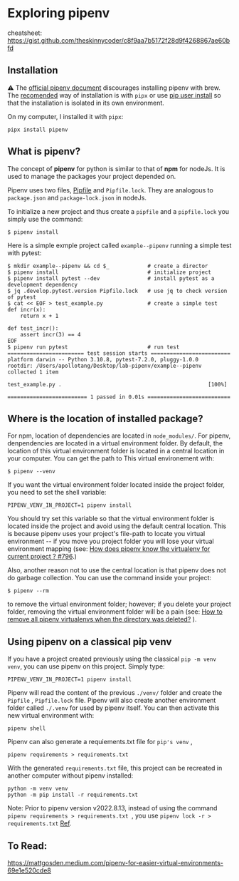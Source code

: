 # Exploring pipenv

cheatsheet: https://gist.github.com/theskinnycoder/c8f9aa7b5172f28d9f4268867ae60bfd



## Installation

:warning: The [official pipenv document](https://pipenv.pypa.io/en/latest/#install-pipenv-today) discourages installing pipenv with brew. The [recomended](https://pipenv.pypa.io/en/latest/install/#isolated-installation-of-pipenv-with-pipx) way of installation is with  `pipx` or use [pip user install](https://pip.pypa.io/en/stable/user_guide/#user-installs) so that the installation is isolated in its own environment. 

On my computer, I installed it with `pipx`:
```
pipx install pipenv
```

 

## What is pipenv?

The concept of **pipenv** for python is similar to that of **npm** for nodeJs.  It is used to manage the packages your project depended on.  

Pipenv uses two files, [Pipfile](https://github.com/pypa/pipfile) and `Pipfile.lock`.  They are analogous to `package.json` and `package-lock.json` in nodeJs. 

To initialize a new project and thus create a `pipfile` and a `pipfile.lock` you simply use the command: 

```
$ pipenv install
```

Here is a simple exmple project called `example--pipenv` running a simple test with pytest:

```
$ mkdir example--pipenv && cd $_            # create a director
$ pipenv install                            # initialize project
$ pipenv install pytest --dev               # install pytest as a development dependency 
$ jq .develop.pytest.version Pipfile.lock   # use jq to check version of pytest
$ cat << EOF > test_example.py              # create a simple test
def incr(x):
    return x + 1

def test_incr():
    assert incr(3) == 4
EOF
$ pipenv run pytest                         # run test
======================== test session starts =========================
platform darwin -- Python 3.10.8, pytest-7.2.0, pluggy-1.0.0
rootdir: /Users/apollotang/Desktop/lab-pipenv/example--pipenv
collected 1 item

test_example.py .                                              [100%]

========================= 1 passed in 0.01s ==========================    
```



## Where is the location of installed package?

For npm, location of dependencies are located in `node_modules/`.  For pipenv, denpendencies are  located in a virtual environment folder.  By default, the location of this virtual environment folder is located in a central location in your computer.  You can get the path to This virtual environement with: 

```
$ pipenv --venv
```

If you want the virtual environment folder located inside the project folder,  you need to set the shell variable:

```
PIPENV_VENV_IN_PROJECT=1 pipenv install
```

You should try set this variable so that the virtual environment folder is located inside the project and avoid using the default central location. This is because pipenv uses your project's file-path to locate you virtual environment -- if you move you project folder you will lose your virtual environment mapping (see: [How does pipenv know the virtualenv for current project ? #796](https://github.com/pypa/pipenv/issues/796).)

Also, another reason not to use the central location is that pipenv does not do garbage collection. You can use the command inside your project: 
```
$ pipenv --rm
```

to remove the virtual environment folder; however; if you delete your project folder, removing the virtual environment folder will be a pain (see: [How to remove all pipenv virtualenvs when the directory was deleted?](https://stackoverflow.com/questions/65126606/how-to-remove-all-pipenv-virtualenvs-when-the-directory-was-deleted) ).



## Using pipenv on a classical pip venv

If you have a project created previously using the classical `pip -m venv venv`,  you can use pipenv on this project. Simply type: 

```
PIPENV_VENV_IN_PROJECT=1 pipenv install
```

Pipenv will read the content of the previous `./venv/` folder and create the `Pipfile` , `Pipfile.lock` file. Pipenv will also create another environment folder called `./.venv` for used by pipenv itself. You can then activate this new virtual environment with:

```
pipenv shell
```

Pipenv can also generate a requiements.txt file for `pip's venv` , 

```
pipenv requirements > requirements.txt  
```

With the generated `requirements.txt` file, this project can be recreated in another computer without pipenv installed: 
```
python -m venv venv
python -m pip install -r requirements.txt
```

Note: Prior to pipenv version v2022.8.13, instead of using the command `pipenv requirements > requirements.txt `, you use `pipenv lock -r > requirements.txt` [Ref](https://stackoverflow.com/a/73352657).



 



## To Read:

https://mattgosden.medium.com/pipenv-for-easier-virtual-environments-69e1e520cde8








